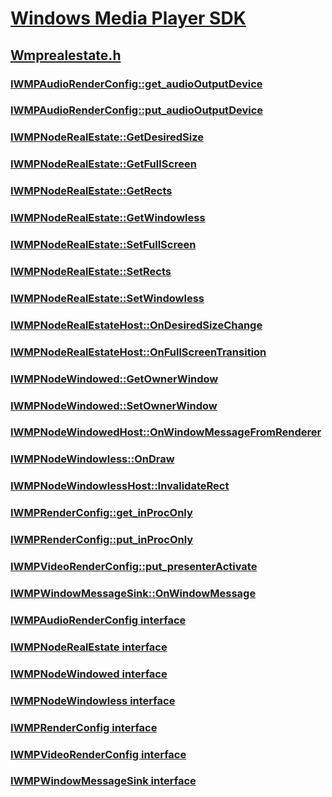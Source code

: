 # [Windows Media Player SDK](../_wmp/index.md)
## [Wmprealestate.h](index.md)
### [IWMPAudioRenderConfig::get_audioOutputDevice](../wmprealestate/nf-wmprealestate-iwmpaudiorenderconfig-get_audiooutputdevice.md)
### [IWMPAudioRenderConfig::put_audioOutputDevice](../wmprealestate/nf-wmprealestate-iwmpaudiorenderconfig-put_audiooutputdevice.md)
### [IWMPNodeRealEstate::GetDesiredSize](../wmprealestate/nf-wmprealestate-iwmpnoderealestate-getdesiredsize.md)
### [IWMPNodeRealEstate::GetFullScreen](../wmprealestate/nf-wmprealestate-iwmpnoderealestate-getfullscreen.md)
### [IWMPNodeRealEstate::GetRects](../wmprealestate/nf-wmprealestate-iwmpnoderealestate-getrects.md)
### [IWMPNodeRealEstate::GetWindowless](../wmprealestate/nf-wmprealestate-iwmpnoderealestate-getwindowless.md)
### [IWMPNodeRealEstate::SetFullScreen](../wmprealestate/nf-wmprealestate-iwmpnoderealestate-setfullscreen.md)
### [IWMPNodeRealEstate::SetRects](../wmprealestate/nf-wmprealestate-iwmpnoderealestate-setrects.md)
### [IWMPNodeRealEstate::SetWindowless](../wmprealestate/nf-wmprealestate-iwmpnoderealestate-setwindowless.md)
### [IWMPNodeRealEstateHost::OnDesiredSizeChange](../wmprealestate/nf-wmprealestate-iwmpnoderealestatehost-ondesiredsizechange.md)
### [IWMPNodeRealEstateHost::OnFullScreenTransition](../wmprealestate/nf-wmprealestate-iwmpnoderealestatehost-onfullscreentransition.md)
### [IWMPNodeWindowed::GetOwnerWindow](../wmprealestate/nf-wmprealestate-iwmpnodewindowed-getownerwindow.md)
### [IWMPNodeWindowed::SetOwnerWindow](../wmprealestate/nf-wmprealestate-iwmpnodewindowed-setownerwindow.md)
### [IWMPNodeWindowedHost::OnWindowMessageFromRenderer](../wmprealestate/nf-wmprealestate-iwmpnodewindowedhost-onwindowmessagefromrenderer.md)
### [IWMPNodeWindowless::OnDraw](../wmprealestate/nf-wmprealestate-iwmpnodewindowless-ondraw.md)
### [IWMPNodeWindowlessHost::InvalidateRect](../wmprealestate/nf-wmprealestate-iwmpnodewindowlesshost-invalidaterect.md)
### [IWMPRenderConfig::get_inProcOnly](../wmprealestate/nf-wmprealestate-iwmprenderconfig-get_inproconly.md)
### [IWMPRenderConfig::put_inProcOnly](../wmprealestate/nf-wmprealestate-iwmprenderconfig-put_inproconly.md)
### [IWMPVideoRenderConfig::put_presenterActivate](../wmprealestate/nf-wmprealestate-iwmpvideorenderconfig-put_presenteractivate.md)
### [IWMPWindowMessageSink::OnWindowMessage](../wmprealestate/nf-wmprealestate-iwmpwindowmessagesink-onwindowmessage.md)
### [IWMPAudioRenderConfig interface](../wmprealestate/nn-wmprealestate-iwmpaudiorenderconfig.md)
### [IWMPNodeRealEstate interface](../wmprealestate/nn-wmprealestate-iwmpnoderealestate.md)
### [IWMPNodeWindowed interface](../wmprealestate/nn-wmprealestate-iwmpnodewindowed.md)
### [IWMPNodeWindowless interface](../wmprealestate/nn-wmprealestate-iwmpnodewindowless.md)
### [IWMPRenderConfig interface](../wmprealestate/nn-wmprealestate-iwmprenderconfig.md)
### [IWMPVideoRenderConfig interface](../wmprealestate/nn-wmprealestate-iwmpvideorenderconfig.md)
### [IWMPWindowMessageSink interface](../wmprealestate/nn-wmprealestate-iwmpwindowmessagesink.md)
